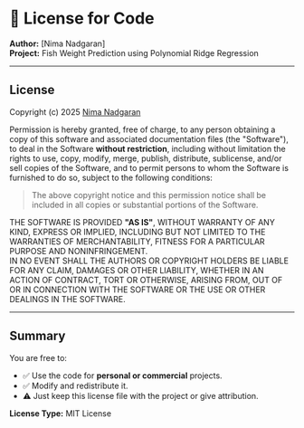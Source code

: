 # 🧾 License for Code

**Author:** [Nima Nadgaran]  
**Project:** Fish Weight Prediction using Polynomial Ridge Regression  

---

## License

Copyright (c) 2025 [Nima Nadgaran](github.com/NimaNadgaran)

Permission is hereby granted, free of charge, to any person obtaining a copy
of this software and associated documentation files (the "Software"), to deal
in the Software **without restriction**, including without limitation the rights
to use, copy, modify, merge, publish, distribute, sublicense, and/or sell
copies of the Software, and to permit persons to whom the Software is
furnished to do so, subject to the following conditions:

> The above copyright notice and this permission notice shall be included in all
copies or substantial portions of the Software.

THE SOFTWARE IS PROVIDED **"AS IS"**, WITHOUT WARRANTY OF ANY KIND, EXPRESS OR
IMPLIED, INCLUDING BUT NOT LIMITED TO THE WARRANTIES OF MERCHANTABILITY,
FITNESS FOR A PARTICULAR PURPOSE AND NONINFRINGEMENT.  
IN NO EVENT SHALL THE AUTHORS OR COPYRIGHT HOLDERS BE LIABLE FOR ANY CLAIM,
DAMAGES OR OTHER LIABILITY, WHETHER IN AN ACTION OF CONTRACT, TORT OR OTHERWISE,
ARISING FROM, OUT OF OR IN CONNECTION WITH THE SOFTWARE OR THE USE OR OTHER
DEALINGS IN THE SOFTWARE.

---

## Summary

You are free to:
- ✅ Use the code for **personal or commercial** projects.
- ✅ Modify and redistribute it.
- ⚠️ Just keep this license file with the project or give attribution.

**License Type:** MIT License

